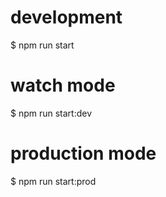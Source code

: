 # development
$ npm run start

# watch mode
$ npm run start:dev

# production mode
$ npm run start:prod
